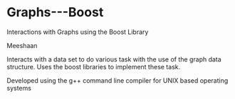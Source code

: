 # Graphs---Boost
Interactions with Graphs using the Boost Library

Meeshaan

Interacts with a data set to do various task with the use of the graph data structure. Uses the boost libraries to implement these task.

Developed using the g++ command line compiler for UNIX based operating systems
